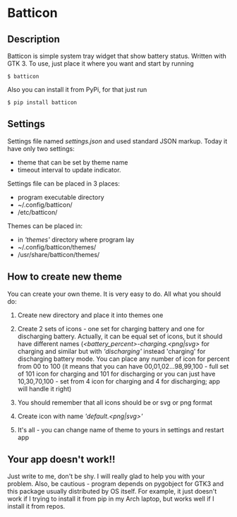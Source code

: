 Batticon
========

Description
-----------
Batticon is simple system tray widget that show battery status. Written with GTK 3.
To use, just place it where you want and start by running

``$ batticon``

Also you can install it from PyPi, for that just run

``$ pip install batticon``


Settings
--------
Settings file named *settings.json* and used standard JSON markup.
Today it have only two settings:

* theme that can be set by theme name
* timeout interval to update indicator.

Settings file can be placed in 3 places:

* program executable directory
* ~/.config/batticon/
* /etc/batticon/

Themes can be placed in:

* in *'themes'* directory where program lay
* ~/.config/batticon/themes/
* /usr/share/batticon/themes/


How to create new theme
-----------------------
You can create your own theme. It is very easy to do. All what you should do:

1. Create new directory and place it into themes one

2. Create 2 sets of icons - one set for charging battery and one for discharging battery. Actually, it can be equal set of icons, but it should have different names (*<battery_percent>-charging.<png|svg>* for charging and similar but with *'discharging'* instead 'charging' for discharging battery mode. You can place any number of icon for percent from 00 to 100 (it means that you can have 00,01,02...98,99,100 - full set of 101 icon for charging and 101 for discharging or you can just have 10,30,70,100 - set from 4 icon for charging and 4 for discharging; app will handle it right)

3. You should remember that all icons should be or svg or png format

4. Create icon with name *'default.<png|svg>'*

5. It's all - you can change name of theme to yours in settings and restart app

Your app doesn't work!!
-----------------------
Just write to me, don't be shy. I will really glad to help you with your problem.
Also, be cautious - program depends on pygobject for GTK3 and this package usually
distributed by OS itself. For example, it just doesn't work if I trying to
install it from pip in my Arch laptop, but works well if I install it from repos.



